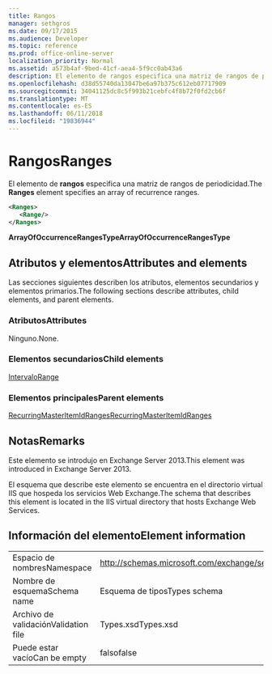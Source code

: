 ```yaml
---
title: Rangos
manager: sethgros
ms.date: 09/17/2015
ms.audience: Developer
ms.topic: reference
ms.prod: office-online-server
localization_priority: Normal
ms.assetid: a573b4af-9bed-41cf-aea4-5f9cc0ab43a6
description: El elemento de rangos especifica una matriz de rangos de periodicidad.
ms.openlocfilehash: d38d55740da13047be6a97b375c612eb07717909
ms.sourcegitcommit: 34041125dc8c5f993b21cebfc4f8b72f0fd2cb6f
ms.translationtype: MT
ms.contentlocale: es-ES
ms.lasthandoff: 06/11/2018
ms.locfileid: "19836944"
---
```

# <a name="ranges"></a><span data-ttu-id="e187e-103">Rangos</span><span class="sxs-lookup"><span data-stu-id="e187e-103">Ranges</span></span>

<span data-ttu-id="e187e-104">El elemento de **rangos** especifica una matriz de rangos de periodicidad.</span><span class="sxs-lookup"><span data-stu-id="e187e-104">The **Ranges** element specifies an array of recurrence ranges.</span></span> 
  
```XML
<Ranges>
   <Range/>
</Ranges>
```

 <span data-ttu-id="e187e-105">**ArrayOfOccurrenceRangesType**</span><span class="sxs-lookup"><span data-stu-id="e187e-105">**ArrayOfOccurrenceRangesType**</span></span>
## <a name="attributes-and-elements"></a><span data-ttu-id="e187e-106">Atributos y elementos</span><span class="sxs-lookup"><span data-stu-id="e187e-106">Attributes and elements</span></span>

<span data-ttu-id="e187e-107">Las secciones siguientes describen los atributos, elementos secundarios y elementos primarios.</span><span class="sxs-lookup"><span data-stu-id="e187e-107">The following sections describe attributes, child elements, and parent elements.</span></span>
  
### <a name="attributes"></a><span data-ttu-id="e187e-108">Atributos</span><span class="sxs-lookup"><span data-stu-id="e187e-108">Attributes</span></span>

<span data-ttu-id="e187e-109">Ninguno.</span><span class="sxs-lookup"><span data-stu-id="e187e-109">None.</span></span>
  
### <a name="child-elements"></a><span data-ttu-id="e187e-110">Elementos secundarios</span><span class="sxs-lookup"><span data-stu-id="e187e-110">Child elements</span></span>

[<span data-ttu-id="e187e-111">Intervalo</span><span class="sxs-lookup"><span data-stu-id="e187e-111">Range</span></span>](range.md)
  
### <a name="parent-elements"></a><span data-ttu-id="e187e-112">Elementos principales</span><span class="sxs-lookup"><span data-stu-id="e187e-112">Parent elements</span></span>

[<span data-ttu-id="e187e-113">RecurringMasterItemIdRanges</span><span class="sxs-lookup"><span data-stu-id="e187e-113">RecurringMasterItemIdRanges</span></span>](recurringmasteritemidranges.md)
  
## <a name="remarks"></a><span data-ttu-id="e187e-114">Notas</span><span class="sxs-lookup"><span data-stu-id="e187e-114">Remarks</span></span>

<span data-ttu-id="e187e-115">Este elemento se introdujo en Exchange Server 2013.</span><span class="sxs-lookup"><span data-stu-id="e187e-115">This element was introduced in Exchange Server 2013.</span></span>
  
<span data-ttu-id="e187e-116">El esquema que describe este elemento se encuentra en el directorio virtual IIS que hospeda los servicios Web Exchange.</span><span class="sxs-lookup"><span data-stu-id="e187e-116">The schema that describes this element is located in the IIS virtual directory that hosts Exchange Web Services.</span></span>
  
## <a name="element-information"></a><span data-ttu-id="e187e-117">Información del elemento</span><span class="sxs-lookup"><span data-stu-id="e187e-117">Element information</span></span>

|||
|:-----|:-----|
|<span data-ttu-id="e187e-118">Espacio de nombres</span><span class="sxs-lookup"><span data-stu-id="e187e-118">Namespace</span></span>  <br/> |http://schemas.microsoft.com/exchange/services/2006/types  <br/> |
|<span data-ttu-id="e187e-119">Nombre de esquema</span><span class="sxs-lookup"><span data-stu-id="e187e-119">Schema name</span></span>  <br/> |<span data-ttu-id="e187e-120">Esquema de tipos</span><span class="sxs-lookup"><span data-stu-id="e187e-120">Types schema</span></span>  <br/> |
|<span data-ttu-id="e187e-121">Archivo de validación</span><span class="sxs-lookup"><span data-stu-id="e187e-121">Validation file</span></span>  <br/> |<span data-ttu-id="e187e-122">Types.xsd</span><span class="sxs-lookup"><span data-stu-id="e187e-122">Types.xsd</span></span>  <br/> |
|<span data-ttu-id="e187e-123">Puede estar vacío</span><span class="sxs-lookup"><span data-stu-id="e187e-123">Can be empty</span></span>  <br/> |<span data-ttu-id="e187e-124">falso</span><span class="sxs-lookup"><span data-stu-id="e187e-124">false</span></span>  <br/> |
   

